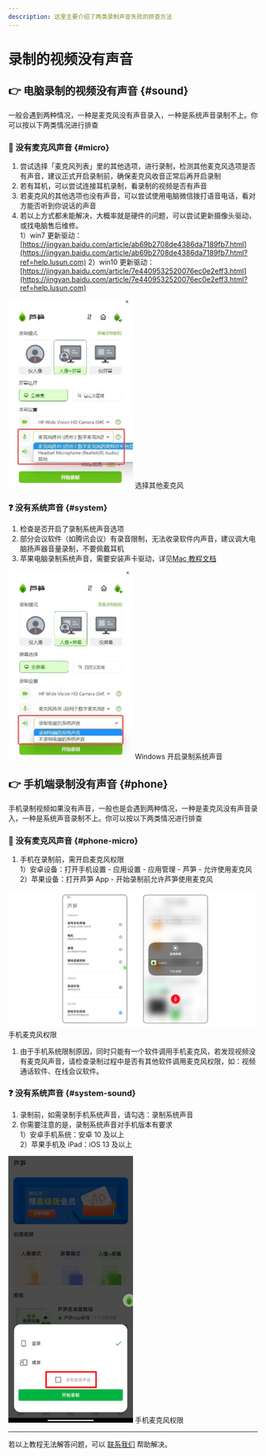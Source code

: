 ```yaml
---
description: 这里主要介绍了两类录制声音失败的排查方法
---
```


# 录制的视频没有声音

## 👉 电脑录制的视频没有声音 {#sound}

一般会遇到两种情况，一种是麦克风没有声音录入，一种是系统声音录制不上。你可以按以下两类情况进行排查

### 🎤 没有麦克风声音 {#micro}

1. 尝试选择「麦克风列表」里的其他选项，进行录制，检测其他麦克风选项是否有声音，建议正式开启录制前，确保麦克风收音正常后再开启录制
2. 若有耳机，可以尝试连接耳机录制，看录制的视频是否有声音
3. 若麦克风的其他选项也没有声音，可以尝试使用电脑微信拨打语音电话，看对方能否听到你说话的声音
4. 若以上方式都未能解决，大概率就是硬件的问题，可以尝试更新摄像头驱动，或找电脑售后维修。\
   1）win7 更新驱动：
   [https://jingyan.baidu.com/article/ab69b2708de4386da7189fb7.html](https://jingyan.baidu.com/article/ab69b2708de4386da7189fb7.html?ref=help.lusun.com)
   2）win10 更新驱动：
   [https://jingyan.baidu.com/article/7e4409532520076ec0e2eff3.html](https://jingyan.baidu.com/article/7e4409532520076ec0e2eff3.html?ref=help.lusun.com)

<ImgCenter><img src="../../public/.gitbook/assets/xuanzemaikefeng.jpeg" alt="" width="50%"></ImgCenter>
<ImgDesc>选择其他麦克风</ImgDesc>

### ❓ 没有系统声音 {#system}

1. 检查是否开启了录制系统声音选项
2. 部分会议软件（如腾讯会议）有录音限制，无法收录软件内声音，建议调大电脑扬声器音量录制，不要佩戴耳机
3. 苹果电脑录制系统声音，需要安装声卡驱动，详见[Mac 教程文档](mac.md)

<ImgCenter><img src="../../public/.gitbook/assets/luzhixitongyin.jpeg" alt="" width="50%"></ImgCenter>
<ImgDesc>Windows 开启录制系统声音</ImgDesc>

## 👉 手机端录制没有声音 {#phone}

手机录制视频如果没有声音，一般也是会遇到两种情况，一种是麦克风没有声音录入，一种是系统声音录制不上。你可以按以下两类情况进行排查

### 🎤 没有麦克风声音 {#phone-micro}

1. 手机在录制前，需开启麦克风权限\
   1）安卓设备：打开手机设置 - 应用设置 - 应用管理 - 芦笋 - 允许使用麦克风\
   2）苹果设备：打开芦笋 App - 开始录制前允许芦笋使用麦克风

<ImgCenter><img src="../../public/.gitbook/assets/shoujimaikefeng.png" alt=""></ImgCenter>
<ImgDesc>手机麦克风权限</ImgDesc>

1. 由于手机系统限制原因，同时只能有一个软件调用手机麦克风，若发现视频没有麦克风声音，请检查录制过程中是否有其他软件调用麦克风权限，如：视频通话软件、在线会议软件。

### ❓ 没有系统声音 {#system-sound}

1. 录制前，如需录制手机系统声音，请勾选：录制系统声音
2.  你需要注意的是，录制系统声音对手机版本有要求\
    1）安卓手机系统：安卓 10 及以上\
    2）苹果手机及 iPad：iOS 13 及以上

<ImgCenter><img src="../../public/.gitbook/assets/shoujixitongyin.png" alt="" width="50%"></ImgCenter>
<ImgDesc>手机麦克风权限</ImgDesc>

***

若以上教程无法解答问题，可以 [联系我们](../../contact.md) 帮助解决。
